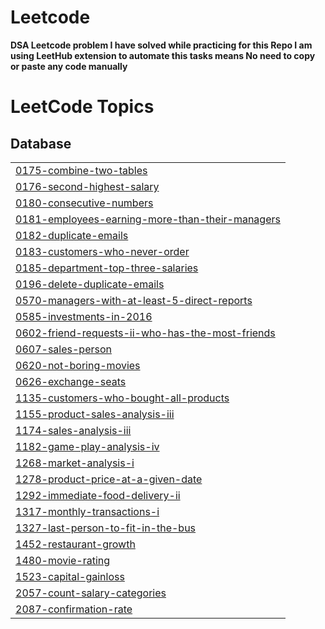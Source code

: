 # Leetcode
**DSA Leetcode problem I have solved while practicing for this Repo I am using LeetHub extension to automate this tasks means No need to copy or paste any code manually**

<!---LeetCode Topics Start-->
# LeetCode Topics
## Database
|  |
| ------- |
| [0175-combine-two-tables](https://github.com/govind527/Leetcode/tree/master/0175-combine-two-tables) |
| [0176-second-highest-salary](https://github.com/govind527/Leetcode/tree/master/0176-second-highest-salary) |
| [0180-consecutive-numbers](https://github.com/govind527/Leetcode/tree/master/0180-consecutive-numbers) |
| [0181-employees-earning-more-than-their-managers](https://github.com/govind527/Leetcode/tree/master/0181-employees-earning-more-than-their-managers) |
| [0182-duplicate-emails](https://github.com/govind527/Leetcode/tree/master/0182-duplicate-emails) |
| [0183-customers-who-never-order](https://github.com/govind527/Leetcode/tree/master/0183-customers-who-never-order) |
| [0185-department-top-three-salaries](https://github.com/govind527/Leetcode/tree/master/0185-department-top-three-salaries) |
| [0196-delete-duplicate-emails](https://github.com/govind527/Leetcode/tree/master/0196-delete-duplicate-emails) |
| [0570-managers-with-at-least-5-direct-reports](https://github.com/govind527/Leetcode/tree/master/0570-managers-with-at-least-5-direct-reports) |
| [0585-investments-in-2016](https://github.com/govind527/Leetcode/tree/master/0585-investments-in-2016) |
| [0602-friend-requests-ii-who-has-the-most-friends](https://github.com/govind527/Leetcode/tree/master/0602-friend-requests-ii-who-has-the-most-friends) |
| [0607-sales-person](https://github.com/govind527/Leetcode/tree/master/0607-sales-person) |
| [0620-not-boring-movies](https://github.com/govind527/Leetcode/tree/master/0620-not-boring-movies) |
| [0626-exchange-seats](https://github.com/govind527/Leetcode/tree/master/0626-exchange-seats) |
| [1135-customers-who-bought-all-products](https://github.com/govind527/Leetcode/tree/master/1135-customers-who-bought-all-products) |
| [1155-product-sales-analysis-iii](https://github.com/govind527/Leetcode/tree/master/1155-product-sales-analysis-iii) |
| [1174-sales-analysis-iii](https://github.com/govind527/Leetcode/tree/master/1174-sales-analysis-iii) |
| [1182-game-play-analysis-iv](https://github.com/govind527/Leetcode/tree/master/1182-game-play-analysis-iv) |
| [1268-market-analysis-i](https://github.com/govind527/Leetcode/tree/master/1268-market-analysis-i) |
| [1278-product-price-at-a-given-date](https://github.com/govind527/Leetcode/tree/master/1278-product-price-at-a-given-date) |
| [1292-immediate-food-delivery-ii](https://github.com/govind527/Leetcode/tree/master/1292-immediate-food-delivery-ii) |
| [1317-monthly-transactions-i](https://github.com/govind527/Leetcode/tree/master/1317-monthly-transactions-i) |
| [1327-last-person-to-fit-in-the-bus](https://github.com/govind527/Leetcode/tree/master/1327-last-person-to-fit-in-the-bus) |
| [1452-restaurant-growth](https://github.com/govind527/Leetcode/tree/master/1452-restaurant-growth) |
| [1480-movie-rating](https://github.com/govind527/Leetcode/tree/master/1480-movie-rating) |
| [1523-capital-gainloss](https://github.com/govind527/Leetcode/tree/master/1523-capital-gainloss) |
| [2057-count-salary-categories](https://github.com/govind527/Leetcode/tree/master/2057-count-salary-categories) |
| [2087-confirmation-rate](https://github.com/govind527/Leetcode/tree/master/2087-confirmation-rate) |
<!---LeetCode Topics End-->
